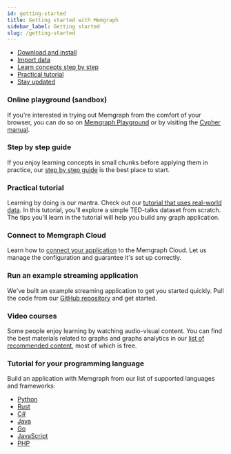 ```yaml
---
id: getting-started
title: Getting started with Memgraph
sidebar_label: Getting started
slug: /getting-started
---
```


* [Download and install](/memgraph/installation)
* [Import data](/memgraph/import-data)
* [Learn concepts step by step](/memgraph/database-functionalities)
* [Practical tutorial](/memgraph/tutorials)
* [Stay updated](/memgraph/changelog)

### Online playground (sandbox)
If you're interested in trying out Memgraph from the comfort of your browser, you can do so on [Memgraph Playground](https://playground.memgraph.com/) or by visiting the [Cypher manual](/cypher-manual).

### Step by step guide
If you enjoy learning concepts in small chunks before applying them in practice, our [step by step guide](/memgraph/tutorials) is the best place to start.

### Practical tutorial
Learning by doing is our mantra. Check out our [tutorial that uses real-world data](/memgraph/tutorials/analyzing-ted-talks). In this tutorial, you'll explore a simple TED-talks dataset from scratch. The tips you'll learn in the tutorial will help you build any graph application.

### Connect to Memgraph Cloud
Learn how to [connect your application](/connect-to-memgraph) to the Memgraph Cloud. Let us manage the configuration and guarantee it's set up correctly.

### Run an example streaming application
We've built an example streaming application to get you started quickly. Pull the code from our [GitHub repository](https://github.com/memgraph/example-streaming-app) and get started.

### Video courses
Some people enjoy learning by watching audio-visual content. You can find the best materials related to graphs and graphs analytics in our [list of recommended content](https://www.youtube.com/channel/UCZ3HOJvHGxtQ_JHxOselBYg/playlists), most of which is free.

### Tutorial for your programming language
Build an application with Memgraph from our list of supported languages and frameworks:
* [Python](/connect-to-memgraph/methods/building-applications/python.md)
* [Rust](/connect-to-memgraph/methods/building-applications/rust.md)
* [C#](/connect-to-memgraph/methods/building-applications/c-sharp.md)
* [Java](/connect-to-memgraph/methods/building-applications/java.md)
* [Go](/connect-to-memgraph/methods/building-applications/go.md)
* [JavaScript](/connect-to-memgraph/methods/building-applications/javascript.md)
* [PHP](/connect-to-memgraph/methods/building-applications/php.md)
